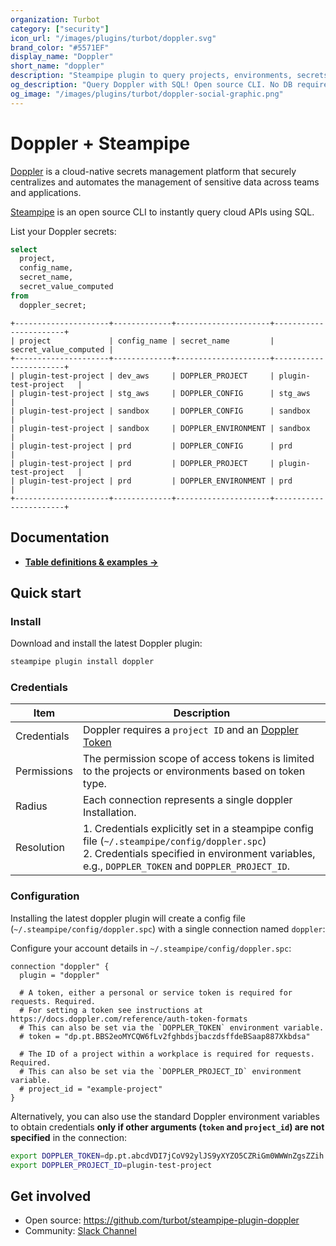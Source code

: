 ```yaml
---
organization: Turbot
category: ["security"]
icon_url: "/images/plugins/turbot/doppler.svg"
brand_color: "#5571EF"
display_name: "Doppler"
short_name: "doppler"
description: "Steampipe plugin to query projects, environments, secrets and more from Doppler."
og_description: "Query Doppler with SQL! Open source CLI. No DB required."
og_image: "/images/plugins/turbot/doppler-social-graphic.png"
---
```


# Doppler + Steampipe

[Doppler](https://www.doppler.com/) is a cloud-native secrets management platform that securely centralizes and automates the management of sensitive data across teams and applications.

[Steampipe](https://steampipe.io) is an open source CLI to instantly query cloud APIs using SQL.

List your Doppler secrets:

```sql
select
  project,
  config_name,
  secret_name,
  secret_value_computed
from
  doppler_secret;
```

```
+---------------------+-------------+---------------------+-----------------------+
| project             | config_name | secret_name         | secret_value_computed |
+---------------------+-------------+---------------------+-----------------------+
| plugin-test-project | dev_aws     | DOPPLER_PROJECT     | plugin-test-project   |
| plugin-test-project | stg_aws     | DOPPLER_CONFIG      | stg_aws               |
| plugin-test-project | sandbox     | DOPPLER_CONFIG      | sandbox               |
| plugin-test-project | sandbox     | DOPPLER_ENVIRONMENT | sandbox               |
| plugin-test-project | prd         | DOPPLER_CONFIG      | prd                   |
| plugin-test-project | prd         | DOPPLER_PROJECT     | plugin-test-project   |
| plugin-test-project | prd         | DOPPLER_ENVIRONMENT | prd                   |
+---------------------+-------------+---------------------+-----------------------+
```

## Documentation

- **[Table definitions & examples →](/plugins/turbot/doppler/tables)**

## Quick start

### Install

Download and install the latest Doppler plugin:

```sh
steampipe plugin install doppler
```

### Credentials

| Item        | Description                                                                                                                                                                 |
| ----------- | --------------------------------------------------------------------------------------------------------------------------------------------------------------------------- |
| Credentials | Doppler requires a `project ID` and an [Doppler Token](https://docs.doppler.com/reference/auth-token-formats)                                                                                   |
| Permissions | The permission scope of access tokens is limited to the projects or environments based on token type.                                                                       |
| Radius      | Each connection represents a single doppler Installation.                                                                                                                   |
| Resolution  | 1. Credentials explicitly set in a steampipe config file (`~/.steampipe/config/doppler.spc`)<br />2. Credentials specified in environment variables, e.g., `DOPPLER_TOKEN` and `DOPPLER_PROJECT_ID`. |

### Configuration

Installing the latest doppler plugin will create a config file (`~/.steampipe/config/doppler.spc`) with a single connection named `doppler`:

Configure your account details in `~/.steampipe/config/doppler.spc`:

```hcl
connection "doppler" {
  plugin = "doppler"

  # A token, either a personal or service token is required for requests. Required.
  # For setting a token see instructions at https://docs.doppler.com/reference/auth-token-formats
  # This can also be set via the `DOPPLER_TOKEN` environment variable.
  # token = "dp.pt.BBS2eoMYCQW6fLv2fghbdsjbaczdsffdeBSaap887Xkbdsa"

  # The ID of a project within a workplace is required for requests. Required.
  # This can also be set via the `DOPPLER_PROJECT_ID` environment variable.
  # project_id = "example-project"
}
```

Alternatively, you can also use the standard Doppler environment variables to obtain credentials **only if other arguments (`token` and `project_id`) are not specified** in the connection:

```sh
export DOPPLER_TOKEN=dp.pt.abcdVDI7jCoV92ylJS9yXYZO5CZRiGm0WWWnZgsZZih
export DOPPLER_PROJECT_ID=plugin-test-project
```
## Get involved

- Open source: https://github.com/turbot/steampipe-plugin-doppler
- Community: [Slack Channel](https://steampipe.io/community/join)
